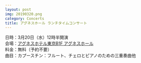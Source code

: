 ```yaml
---
layout: post
img: 20190320.png
category: Concerts
title: アグネスホール ランチタイムコンサート
---
```


日時：3月20日（水）12時半開演 <br>会場：<a href="https://www.agneshotel.com/access/">アグネスホテル東京B1F アグネスホール</a> <br> 料金：無料（予約不要）<br> 曲目：カプースチン：フルート、チェロとピアノのための三重奏曲他
